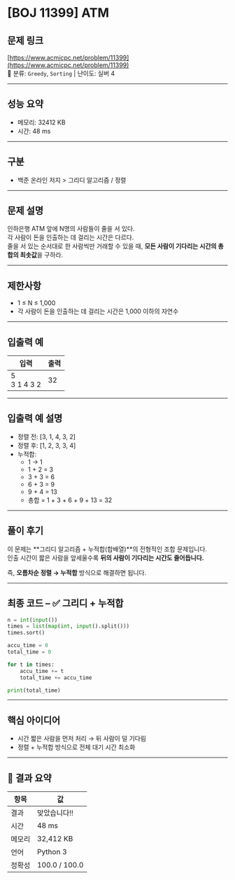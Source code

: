 
# [BOJ 11399] ATM

## 문제 링크  
[https://www.acmicpc.net/problem/11399](https://www.acmicpc.net/problem/11399)  
📌 분류: `Greedy`, `Sorting` | 난이도: 실버 4

---

## 성능 요약  
- 메모리: 32412 KB  
- 시간: 48 ms  

---

## 구분  
- 백준 온라인 저지 > 그리디 알고리즘 / 정렬

---

## 문제 설명  

인하은행 ATM 앞에 N명의 사람들이 줄을 서 있다.  
각 사람이 돈을 인출하는 데 걸리는 시간은 다르다.  
줄을 서 있는 순서대로 한 사람씩만 거래할 수 있을 때, **모든 사람이 기다리는 시간의 총합의 최솟값**을 구하라.

---

## 제한사항  
- 1 ≤ N ≤ 1,000  
- 각 사람이 돈을 인출하는 데 걸리는 시간은 1,000 이하의 자연수

---

## 입출력 예  

| 입력 | 출력 |
|------|------|
| 5<br>3 1 4 3 2 | 32 |

---

## 입출력 예 설명  

- 정렬 전: [3, 1, 4, 3, 2]
- 정렬 후: [1, 2, 3, 3, 4]
- 누적합:  
  - 1 → 1  
  - 1 + 2 = 3  
  - 3 + 3 = 6  
  - 6 + 3 = 9  
  - 9 + 4 = 13  
  - 총합 = 1 + 3 + 6 + 9 + 13 = 32

---

## 풀이 후기

이 문제는 **그리디 알고리즘 + 누적합(합배열)**의 전형적인 조합 문제입니다.  
인출 시간이 짧은 사람을 앞세울수록 **뒤의 사람이 기다리는 시간도 줄어듭니다.**

즉, **오름차순 정렬 → 누적합** 방식으로 해결하면 됩니다.

---

## 최종 코드 – ✅ 그리디 + 누적합
```python
n = int(input())
times = list(map(int, input().split()))
times.sort()

accu_time = 0
total_time = 0

for t in times:
    accu_time += t
    total_time += accu_time

print(total_time)
```

---

## 핵심 아이디어

- 시간 짧은 사람을 먼저 처리 → 뒤 사람이 덜 기다림
- 정렬 + 누적합 방식으로 전체 대기 시간 최소화

---

## 🏁 결과 요약

| 항목 | 값 |
|------|----|
| 결과 | 맞았습니다!! |
| 시간 | 48 ms |
| 메모리 | 32,412 KB |
| 언어 | Python 3 |
| 정확성 | 100.0 / 100.0 |
